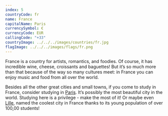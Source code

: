 ```yaml
---
index: 5
countryCode: fr
name: France
capitalName: Paris
currencySymbol: €
currencyCode: EUR
callingCode: "+33"
countryImage: ../../../images/countries/fr.jpg
flagImage: ../../../images/flags/fr.png
---
```


France is a country for artists, romantics, and foodies. Of course, it has incredible wine, cheese, croissants and baguettes! But it’s so much more than that because of the way so many cultures meet: in France you can enjoy music and food from all over the world.

Besides all the other great cities and small towns, if you come to study in France, consider studying in [Paris](/accommodation/paris). It’s possibly the most beautiful city in the world. Studying here is a privilege - make the most of it! Or maybe even [Lille](/accommodation/lille), named the coolest city in France thanks to its young population of over 100,00 students!
